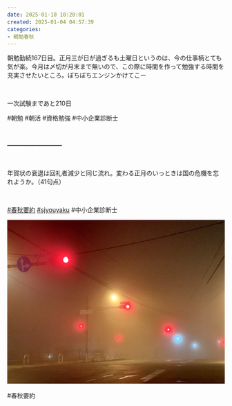 ```yaml
---
date: 2025-01-10 10:28:01
created: 2025-01-04 04:57:39
categories:
- 朝勉春秋
---
```


朝勉勤続167日目。正月三が日が過ぎるも土曜日というのは、今の仕事柄とても気が楽。今月は〆切が月末まで無いので、この際に時間を作って勉強する時間を充実させたいところ。ぼちぼちエンジンかけてこー

<br>

一次試験まであと210日

#朝勉 #朝活 #資格勉強 #中小企業診断士

<br>

━━━━━━━━━━━━━━━

<br>

年賀状の衰退は回礼者減少と同じ流れ。変わる正月のいっときは国の危機を忘れようか。（41句点）

<br>

[#春秋要約](https://x.com/hashtag/%E6%98%A5%E7%A7%8B%E8%A6%81%E7%B4%84?src=hashtag_click) [#sjyouyaku](https://x.com/hashtag/sjyouyaku?src=hashtag_click) #中小企業診断士

  

![](Files/IMG_1713.jpeg)  

#春秋要約